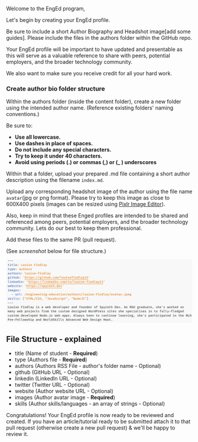 Welcome to the EngEd program,

Let's begin by creating your EngEd profile.

Be sure to include a short Author Biography and Headshot image[add some guides]. Please include the files in the authors folder within the GitHub repo. 

Your EngEd profile will be important to have updated and presentable as this will serve as a valuable reference to share with peers, potential employers, and the broader technology community.

We also want to make sure you receive credit for all your hard work.

### Create author bio folder structure
Within the authors folder (inside the content folder), create a new folder using the intended author name. (Reference existing folders' naming conventions.)

Be sure to:
- **Use all lowercase.**
- **Use dashes in place of spaces.**
- **Do not include any special characters.**
- **Try to keep it under 40 characters.**
- **Avoid using periods (.) or commas (,) or (_ ) underscores**

Within that a folder, upload your prepared .md file containing a short author description using the filename `index.md`. 

Upload any corresponding headshot image of the author using the file name `avatar`(jpg or png format). Please try to keep this image as close to 600X400 pixels (images can be resized using [Pixlr Image Editor](https://pixlr.com/e)). 

Also, keep in mind that these Enged profiles are intended to be shared and referenced among peers, potential employers, and the broader technology community. Lets do our best to keep them professional.

Add these files to the same PR (pull request).

(See *screenshot* below for file structure.)

![Author file structure example](/static/images/meta-image-frontmatter.png)

## File Structure - explained
- title (Name of student - **Required**)
- type (Authors file - **Required**)
- authors (Authors RSS File - author's folder name - Optional)
- github (GitHub URL - Optional)
- linkedin (LinkedIn URL - Optional)
- twitter (Twitter URL - Optional)
- website (Author website URL - Optional)
- images (Author avatar image - **Required**)
- skills (Author skills/languages - an array of strings - Optional)

Congratulations! Your EngEd profile is now ready to be reviewed and created. If you have an article/tutorial ready to be submitted attach it to that pull request (otherwise create a new pull request) & we'll be happy to review it.